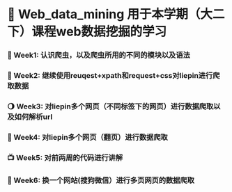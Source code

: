 # :ocean: Web_data_mining  用于本学期（大二下）课程web数据挖掘的学习
### :hatching_chick: Week1: 认识爬虫，以及爬虫所用的不同的模块以及语法
### :blossom: Week2: 继续使用reuqest+xpath和request+css对liepin进行爬取数据
### :waning_gibbous_moon: Week3: 对liepin多个网页（不同标签下的网页）进行数据爬取以及如何解析url
### :ghost: Week4: 对liepin多个网页（翻页）进行数据爬取
### :tv: Week5: 对前两周的代码进行讲解
### :shaved_ice: Week6: 换一个网站(搜狗微信）进行多页网页的数据爬取
